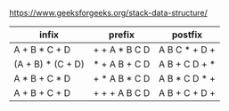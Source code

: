 https://www.geeksforgeeks.org/stack-data-structure/

| infix             | prefix        | postfix       |
| ----------------- | ------------- | ------------- |
| A + B * C + D     | + + A * B C D | A B C * + D + |
| (A + B) * (C + D) | * + A B + C D | A B + C D + * |
| A * B + C * D     | + * A B * C D | A B * C D * + |
| A + B + C + D     | + + + A B C D | A B + C + D + |